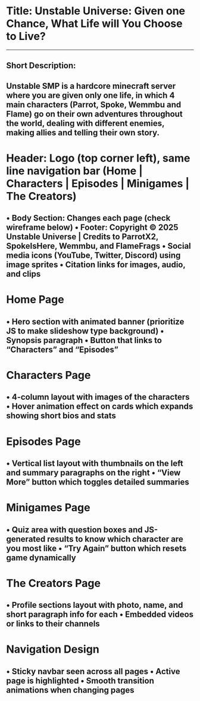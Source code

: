 # Title: Unstable Universe: Given one Chance, What Life will You Choose to Live? 
--------------------------------------------------------

## Short Description: 
Unstable SMP is a hardcore minecraft server where you are given only one life, in which 4 main characters (Parrot, Spoke, Wemmbu and Flame) go on their own adventures throughout the world, dealing with different enemies, making allies and telling their own story. 
--------------------------------------------------------

# Header: Logo (top corner left), same line navigation bar (Home | Characters | Episodes | Minigames | The Creators)
• Body Section: Changes each page (check wireframe below)
• Footer: Copyright © 2025 Unstable Universe | Credits to ParrotX2, SpokeIsHere, Wemmbu, and FlameFrags
• Social media icons (YouTube, Twitter, Discord) using image sprites
• Citation links for images, audio, and clips
--------------------------------------------------------

# Home Page
• Hero section with animated banner (prioritize JS to make slideshow type background)
• Synopsis paragraph
• Button that links to “Characters” and “Episodes”
--------------------------------------------------------

# Characters Page
• 4-column layout with images of the characters
• Hover animation effect on cards which expands showing short bios and stats
--------------------------------------------------------

# Episodes Page
• Vertical list layout with thumbnails on the left and summary paragraphs on the right
• “View More” button which toggles detailed summaries
--------------------------------------------------------

# Minigames Page
• Quiz area with question boxes and JS-generated results to know which character are you most like
• “Try Again” button which resets game dynamically
--------------------------------------------------------

# The Creators Page
• Profile sections layout with photo, name, and short paragraph info for each
• Embedded videos or links to their channels
--------------------------------------------------------

# Navigation Design
• Sticky navbar seen across all pages
• Active page is highlighted
• Smooth transition animations when changing pages
--------------------------------------------------------